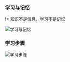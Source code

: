 ### 学习与记忆

!> 知识不是信息，学习不是记忆

![学习与记忆](https://i.loli.net/2020/02/20/p4MdASE2CXtoBaq.jpg)

### 学习步骤

![学习步骤](https://i.loli.net/2020/02/20/A2rERQGqDIvVLmi.jpg)